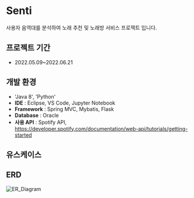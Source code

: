 # Senti
사용자 음역대를 분석하여 노래 추천 및 노래방 서비스 프로젝트 입니다.

## 프로젝트 기간
* 2022.05.09~2022.06.21

## 개발 환경
- 'Java 8', 'Python'
- **IDE** : Eclipse, VS Code, Jupyter Notebook
- **Framework** : Spring MVC, Mybatis, Flask
- **Database** : Oracle
- **사용 API** : Spotify API, https://developer.spotify.com/documentation/web-api/tutorials/getting-started

## 유스케이스 


## ERD
![ER_Diagram](https://github.com/doozzi/Senti/assets/102228584/db466b51-bf84-428d-b2ab-bd41b28fd894)
